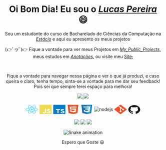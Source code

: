 <div>
  <h1 align="center">Oi Bom Dia! Eu sou o <a href="https://github.com/PereiraLegend"><i>Lucas Pereira</i></a> 😄</h1>
  <p align="center">Sou um estudante do curso de Bacharelado de Ciências da Computação na <a href="https://estacio.br"><i>Estácio</i></a> e aqui eu apresento os meus projetos 
    <p align="center">(👉ﾟヮﾟ)👉 Fique a vontade para ver meus Projetos em <a href="https://github.com/PereiraLegend/My_Public_Projects"><i>My_Public_Projects</i></a>, meus estudos em <a href="https://github.com/PereiraLegend/Anotacoes"><i>Anotações</i></a>, ou visite meu <a href="https://lucaspereira.netlify.app/">Site</a>;
  
  </a><br>
  <p align="center">Fique a vontade para navegar nessa página e ver o que já produzi, e caso queira e claro, tenha tempo, sinta-se a vontade para me dar seu feedback! Pois sei que sempre terei espaço para melhora!</h2>
  
</div>

<div align="center">
  <a href="https://github.com/PereiraLegend">
    <img height="150em" src="https://github-readme-stats.vercel.app/api?username=PereiraLegend&count_private=true&include_all_commits=true&show_icons=true&theme=dracula&hide_border=false&show_owner=true"/>
    <img height="150em" src="https://github-readme-stats.vercel.app/api/top-langs/?username=PereiraLegend&theme=dracula&hide_border=false&&layout=compact"/>
  </a>
</div>

<div align="center" valign="top"><br>
  <!--<img align="center" alt="Java" height="30" width="40" src="https://raw.githubusercontent.com/devicons/devicon/master/icons/Java/java-plain.svg">-->
  <img align="center" alt="React" height="30" width="40" src="https://raw.githubusercontent.com/devicons/devicon/master/icons/react/react-original.svg">
  <img align="center" alt="Js" height="30" width="40" src="https://raw.githubusercontent.com/devicons/devicon/master/icons/javascript/javascript-plain.svg">
  <img align="center" alt="Js" height="30" width="40" src="https://raw.githubusercontent.com/devicons/devicon/master/icons/typescript/typescript-plain.svg">
  <img align="center" alt="HTML" height="30" width="40" src="https://raw.githubusercontent.com/devicons/devicon/master/icons/html5/html5-original.svg">
  <img align="center" alt="CSS" height="30" width="40" src="https://raw.githubusercontent.com/devicons/devicon/master/icons/css3/css3-original.svg">
  <img align="center" alt="nodejs" height="30" width="40" src="https://cdn.worldvectorlogo.com/logos/nodejs-icon.svg">
  <img align="center" alt="git" height="30" width="40" src="https://raw.githubusercontent.com/devicons/devicon/master/icons/git/git-original.svg">
  <!--<img align="center" alt="github" height="35" width="35" src="/assets/GitHub.png">-->
  <img align="center" alt="github" height="30" width="40" src="https://raw.githubusercontent.com/devicons/devicon/master/icons/github/github-original.svg">
</div><br>

<div align="center">
  <a href="https://www.instagram.com/lucaspereira6630?r=nametag" target="_blank"><img src="https://img.shields.io/badge/-Instagram-%23E4405F?style=for-the-badge&logo=instagram&logoColor=white" target="_blank"></a>
  <a href="https://www.linkedin.com/in/lucas-pereira-1bb851201/" target="_blank"><img src="https://img.shields.io/badge/-LinkedIn-%230077B5?style=for-the-badge&logo=linkedin&logoColor=white" target="_blank"></a> 
  <a href="mailto:pereirapro123@gmail.com"><img src="https://img.shields.io/badge/-Gmail-%23333?style=for-the-badge&logo=gmail&logoColor=white" target="_blank"></a>
</div>

<div align="center">
  
  ![Snake animation](https://github.com/danielbped/danielbped/blob/output/github-contribution-grid-snake.svg)
  
</div>

<div align="center">
  <p>Espero que Goste 😃</p>
  <!--<p>Créditos: <a href="https://github.com/anuraghazra/github-readme-stats">Anurag Hazra</a> e <a href="https://github.com/rafaballerini">Rafaella Ballerini</a></p>-->
</div>
